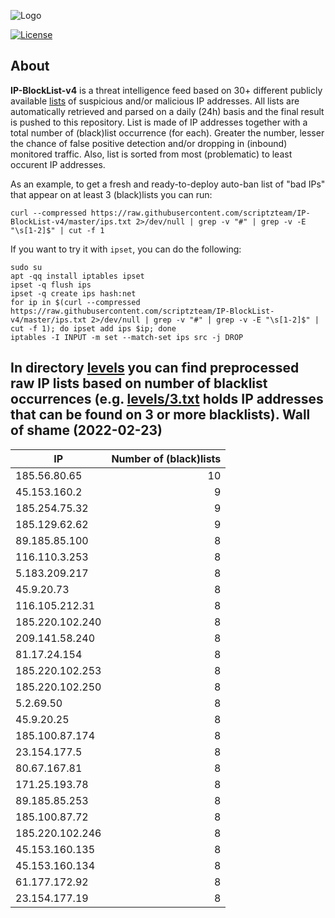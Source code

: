 ![Logo](https://i.imgur.com/PyKLAe7.png)

[![License](https://img.shields.io/badge/license-The_Unlicense-red.svg)](https://unlicense.org/)

About
----

**IP-BlockList-v4** is a threat intelligence feed based on 30+ different publicly available [lists](https://github.com/stamparm/maltrail) of suspicious and/or malicious IP addresses. All lists are automatically retrieved and parsed on a daily (24h) basis and the final result is pushed to this repository. List is made of IP addresses together with a total number of (black)list occurrence (for each). Greater the number, lesser the chance of false positive detection and/or dropping in (inbound) monitored traffic. Also, list is sorted from most (problematic) to least occurent IP addresses.

As an example, to get a fresh and ready-to-deploy auto-ban list of "bad IPs" that appear on at least 3 (black)lists you can run:

```
curl --compressed https://raw.githubusercontent.com/scriptzteam/IP-BlockList-v4/master/ips.txt 2>/dev/null | grep -v "#" | grep -v -E "\s[1-2]$" | cut -f 1
```

If you want to try it with `ipset`, you can do the following:

```
sudo su
apt -qq install iptables ipset
ipset -q flush ips
ipset -q create ips hash:net
for ip in $(curl --compressed https://raw.githubusercontent.com/scriptzteam/IP-BlockList-v4/master/ips.txt 2>/dev/null | grep -v "#" | grep -v -E "\s[1-2]$" | cut -f 1); do ipset add ips $ip; done
iptables -I INPUT -m set --match-set ips src -j DROP
```

In directory [levels](levels) you can find preprocessed raw IP lists based on number of blacklist occurrences (e.g. [levels/3.txt](levels/3.txt) holds IP addresses that can be found on 3 or more blacklists).
Wall of shame (2022-02-23)
----

|IP|Number of (black)lists|
|---|--:|
185.56.80.65|10
45.153.160.2|9
185.254.75.32|9
185.129.62.62|9
89.185.85.100|8
116.110.3.253|8
5.183.209.217|8
45.9.20.73|8
116.105.212.31|8
185.220.102.240|8
209.141.58.240|8
81.17.24.154|8
185.220.102.253|8
185.220.102.250|8
5.2.69.50|8
45.9.20.25|8
185.100.87.174|8
23.154.177.5|8
80.67.167.81|8
171.25.193.78|8
89.185.85.253|8
185.100.87.72|8
185.220.102.246|8
45.153.160.135|8
45.153.160.134|8
61.177.172.92|8
23.154.177.19|8
